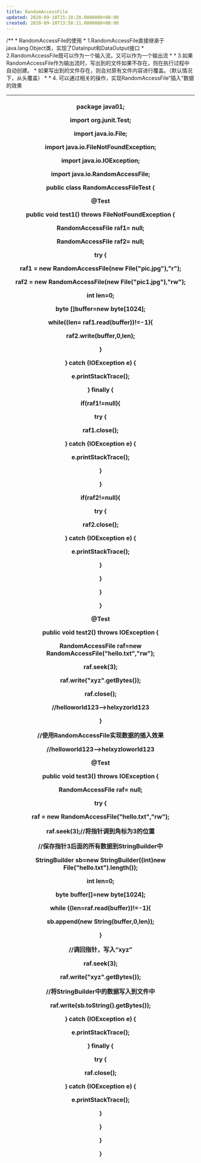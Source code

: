 ```yaml
---
title: RandomAccessFile
updated: 2020-09-18T15:18:20.0000000+08:00
created: 2020-09-18T13:58:11.0000000+08:00
---
```


/\*\*
\* RandomAccessFile的使用
\* 1.RandomAccessFile直接继承于java.lang.Object类，实现了DataInput和DataOutput接口
\* 2.RandomAccessFile既可以作为一个输入流，又可以作为一个输出流
\*
\* 3.如果RandomAccessFile作为输出流时，写出到的文件如果不存在，则在执行过程中自动创建。
\* 如果写出到的文件存在，则会对原有文件内容进行覆盖。（默认情况下，从头覆盖）
\*
\* 4. 可以通过相关的操作，实现RandomAccessFile“插入”数据的效果

<table>
<colgroup>
<col style="width: 100%" />
</colgroup>
<thead>
<tr class="header">
<th><p>package java01;</p>
<p></p>
<p>import org.junit.Test;</p>
<p></p>
<p>import java.io.File;</p>
<p>import java.io.FileNotFoundException;</p>
<p>import java.io.IOException;</p>
<p>import java.io.RandomAccessFile;</p>
<p></p>
<p>public class RandomAccessFileTest {</p>
<p>@Test</p>
<p>public void test1() throws FileNotFoundException {</p>
<p>RandomAccessFile raf1= null;</p>
<p>RandomAccessFile raf2= null;</p>
<p>try {</p>
<p>raf1 = new RandomAccessFile(new File("pic.jpg"),"r");</p>
<p>raf2 = new RandomAccessFile(new File("pic1.jpg"),"rw");</p>
<p></p>
<p>int len=0;</p>
<p>byte []buffer=new byte[1024];</p>
<p></p>
<p>while((len= raf1.read(buffer))!=-1){</p>
<p>raf2.write(buffer,0,len);</p>
<p>}</p>
<p>} catch (IOException e) {</p>
<p>e.printStackTrace();</p>
<p>} finally {</p>
<p>if(raf1!=null){</p>
<p>try {</p>
<p>raf1.close();</p>
<p>} catch (IOException e) {</p>
<p>e.printStackTrace();</p>
<p>}</p>
<p>}</p>
<p>if(raf2!=null){</p>
<p>try {</p>
<p>raf2.close();</p>
<p>} catch (IOException e) {</p>
<p>e.printStackTrace();</p>
<p>}</p>
<p>}</p>
<p>}</p>
<p>}</p>
<p>@Test</p>
<p>public void test2() throws IOException {</p>
<p></p>
<p>RandomAccessFile raf=new RandomAccessFile("hello.txt","rw");</p>
<p>raf.seek(3);</p>
<p>raf.write("xyz".getBytes());</p>
<p>raf.close();</p>
<p>//helloworld123--&gt;helxyzorld123</p>
<p>}</p>
<p>//使用RandomAccessFile实现数据的插入效果</p>
<p>//helloworld123--&gt;helxyzloworld123</p>
<p>@Test</p>
<p>public void test3() throws IOException {</p>
<p>RandomAccessFile raf= null;</p>
<p>try {</p>
<p>raf = new RandomAccessFile("hello.txt","rw");</p>
<p>raf.seek(3);//将指针调到角标为3的位置</p>
<p>//保存指针3后面的所有数据到StringBuilder中</p>
<p>StringBuilder sb=new StringBuilder((int)new File("hello.txt").length());</p>
<p>int len=0;</p>
<p>byte buffer[]=new byte[1024];</p>
<p>while ((len=raf.read(buffer))!=-1){</p>
<p>sb.append(new String(buffer,0,len));</p>
<p>}</p>
<p>//调回指针，写入“xyz”</p>
<p>raf.seek(3);</p>
<p>raf.write("xyz".getBytes());</p>
<p>//将StringBuilder中的数据写入到文件中</p>
<p>raf.write(sb.toString().getBytes());</p>
<p>} catch (IOException e) {</p>
<p>e.printStackTrace();</p>
<p>} finally {</p>
<p>try {</p>
<p>raf.close();</p>
<p>} catch (IOException e) {</p>
<p>e.printStackTrace();</p>
<p>}</p>
<p>}</p>
<p></p>
<p>}</p>
<p></p>
<p></p>
<p>}</p></th>
</tr>
</thead>
<tbody>
</tbody>
</table>
